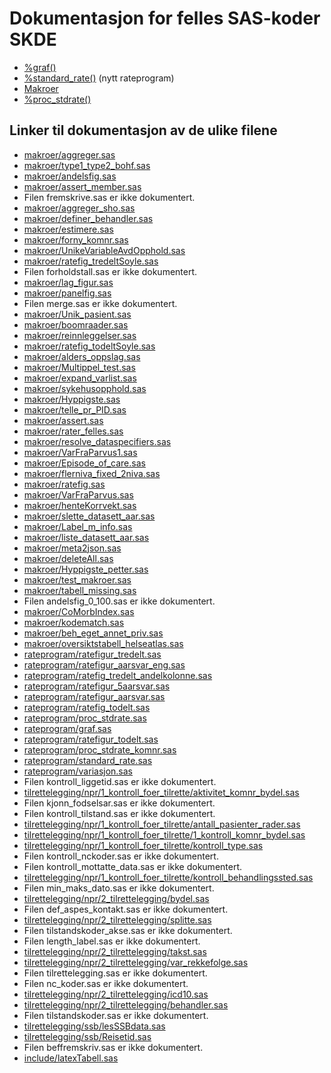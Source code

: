 # Dokumentasjon for felles SAS-koder SKDE

- [%graf()](graf)
- [%standard_rate()](standard_rate) (nytt rateprogram)
- [Makroer](makroer_doc)
- [%proc_stdrate()](rateprogram_doc)


## Linker til dokumentasjon av de ulike filene

- [makroer/aggreger.sas](aggreger)
- [makroer/type1_type2_bohf.sas](type1_type2_bohf)
- [makroer/andelsfig.sas](andelsfig)
- [makroer/assert_member.sas](assert_member)
- Filen fremskrive.sas er ikke dokumentert.
- [makroer/aggreger_sho.sas](aggreger_sho)
- [makroer/definer_behandler.sas](definer_behandler)
- [makroer/estimere.sas](estimere)
- [makroer/forny_komnr.sas](forny_komnr)
- [makroer/UnikeVariableAvdOpphold.sas](UnikeVariableAvdOpphold)
- [makroer/ratefig_tredeltSoyle.sas](ratefig_tredeltSoyle)
- Filen forholdstall.sas er ikke dokumentert.
- [makroer/lag_figur.sas](lag_figur)
- [makroer/panelfig.sas](panelfig)
- Filen merge.sas er ikke dokumentert.
- [makroer/Unik_pasient.sas](Unik_pasient)
- [makroer/boomraader.sas](boomraader)
- [makroer/reinnleggelser.sas](reinnleggelser)
- [makroer/ratefig_todeltSoyle.sas](ratefig_todeltSoyle)
- [makroer/alders_oppslag.sas](alders_oppslag)
- [makroer/Multippel_test.sas](Multippel_test)
- [makroer/expand_varlist.sas](expand_varlist)
- [makroer/sykehusopphold.sas](sykehusopphold)
- [makroer/Hyppigste.sas](Hyppigste)
- [makroer/telle_pr_PID.sas](telle_pr_PID)
- [makroer/assert.sas](assert)
- [makroer/rater_felles.sas](rater_felles)
- [makroer/resolve_dataspecifiers.sas](resolve_dataspecifiers)
- [makroer/VarFraParvus1.sas](VarFraParvus1)
- [makroer/Episode_of_care.sas](Episode_of_care)
- [makroer/flerniva_fixed_2niva.sas](flerniva_fixed_2niva)
- [makroer/ratefig.sas](ratefig)
- [makroer/VarFraParvus.sas](VarFraParvus)
- [makroer/henteKorrvekt.sas](henteKorrvekt)
- [makroer/slette_datasett_aar.sas](slette_datasett_aar)
- [makroer/Label_m_info.sas](Label_m_info)
- [makroer/liste_datasett_aar.sas](liste_datasett_aar)
- [makroer/meta2json.sas](meta2json)
- [makroer/deleteAll.sas](deleteAll)
- [makroer/Hyppigste_petter.sas](Hyppigste_petter)
- [makroer/test_makroer.sas](test_makroer)
- [makroer/tabell_missing.sas](tabell_missing)
- Filen andelsfig_0_100.sas er ikke dokumentert.
- [makroer/CoMorbIndex.sas](CoMorbIndex)
- [makroer/kodematch.sas](kodematch)
- [makroer/beh_eget_annet_priv.sas](beh_eget_annet_priv)
- [makroer/oversiktstabell_helseatlas.sas](oversiktstabell_helseatlas)
- [rateprogram/ratefigur_tredelt.sas](ratefigur_tredelt)
- [rateprogram/ratefigur_aarsvar_eng.sas](ratefigur_aarsvar_eng)
- [rateprogram/ratefig_tredelt_andelkolonne.sas](ratefig_tredelt_andelkolonne)
- [rateprogram/ratefigur_5aarsvar.sas](ratefigur_5aarsvar)
- [rateprogram/ratefigur_aarsvar.sas](ratefigur_aarsvar)
- [rateprogram/ratefig_todelt.sas](ratefig_todelt)
- [rateprogram/proc_stdrate.sas](proc_stdrate)
- [rateprogram/graf.sas](graf)
- [rateprogram/ratefigur_todelt.sas](ratefigur_todelt)
- [rateprogram/proc_stdrate_komnr.sas](proc_stdrate_komnr)
- [rateprogram/standard_rate.sas](standard_rate)
- [rateprogram/variasjon.sas](variasjon)
- Filen kontroll_liggetid.sas er ikke dokumentert.
- [tilrettelegging/npr/1_kontroll_foer_tilrette/aktivitet_komnr_bydel.sas](aktivitet_komnr_bydel)
- Filen kjonn_fodselsar.sas er ikke dokumentert.
- Filen kontroll_tilstand.sas er ikke dokumentert.
- [tilrettelegging/npr/1_kontroll_foer_tilrette/antall_pasienter_rader.sas](antall_pasienter_rader)
- [tilrettelegging/npr/1_kontroll_foer_tilrette/1_kontroll_komnr_bydel.sas](1_kontroll_komnr_bydel)
- [tilrettelegging/npr/1_kontroll_foer_tilrette/kontroll_type.sas](kontroll_type)
- Filen kontroll_nckoder.sas er ikke dokumentert.
- Filen kontroll_mottatte_data.sas er ikke dokumentert.
- [tilrettelegging/npr/1_kontroll_foer_tilrette/kontroll_behandlingssted.sas](kontroll_behandlingssted)
- Filen min_maks_dato.sas er ikke dokumentert.
- [tilrettelegging/npr/2_tilrettelegging/bydel.sas](bydel)
- Filen def_aspes_kontakt.sas er ikke dokumentert.
- [tilrettelegging/npr/2_tilrettelegging/splitte.sas](splitte)
- Filen tilstandskoder_akse.sas er ikke dokumentert.
- Filen length_label.sas er ikke dokumentert.
- [tilrettelegging/npr/2_tilrettelegging/takst.sas](takst)
- [tilrettelegging/npr/2_tilrettelegging/var_rekkefolge.sas](var_rekkefolge)
- Filen tilrettelegging.sas er ikke dokumentert.
- Filen nc_koder.sas er ikke dokumentert.
- [tilrettelegging/npr/2_tilrettelegging/icd10.sas](icd10)
- [tilrettelegging/npr/2_tilrettelegging/behandler.sas](behandler)
- Filen tilstandskoder.sas er ikke dokumentert.
- [tilrettelegging/ssb/lesSSBdata.sas](lesSSBdata)
- [tilrettelegging/ssb/Reisetid.sas](Reisetid)
- Filen beffremskriv.sas er ikke dokumentert.
- [include/latexTabell.sas](latexTabell)
